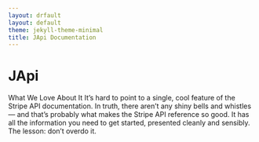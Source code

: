 ```yaml
---
layout: drfault
layout: default
theme: jekyll-theme-minimal
title: JApi Documentation
---
```

# JApi
What We Love About It
It’s hard to point to a single, cool feature of the Stripe API documentation. 
In truth, there aren’t any shiny bells and whistles — and that’s probably what makes 
the Stripe API reference so good. It has all the information you need to get started, presented cleanly and sensibly. The lesson: don’t overdo it.
